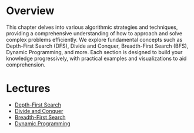 # Overview

This chapter delves into various algorithmic strategies and techniques, providing a comprehensive understanding of how to approach and solve complex problems efficiently. We explore fundamental concepts such as Depth-First Search (DFS), Divide and Conquer, Breadth-First Search (BFS), Dynamic Programming, and more. Each section is designed to build your knowledge progressively, with practical examples and visualizations to aid comprehension.

# Lectures

* [Depth-First Search](climb_stairs.md)
* [Divide and Conquer](divide_n_conquer.md)
* [Breadth-First Search](bfs.md)
* [Dynamic Programming](dynamic_programming.md)

